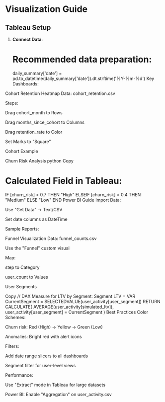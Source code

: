 # Visualization Guide

## Tableau Setup

1. **Connect Data**:
   # Recommended data preparation:
   daily_summary['date'] = pd.to_datetime(daily_summary['date']).dt.strftime('%Y-%m-%d')
Key Dashboards:

Cohort Retention Heatmap
Data: cohort_retention.csv

Steps:

Drag cohort_month to Rows

Drag months_since_cohort to Columns

Drag retention_rate to Color

Set Marks to "Square"

Cohort Example

Churn Risk Analysis
python
Copy
# Calculated Field in Tableau:
IF [churn_risk] > 0.7 THEN "High"
ELSEIF [churn_risk] > 0.4 THEN "Medium"
ELSE "Low" END
Power BI Guide
Import Data:

Use "Get Data" → Text/CSV

Set date columns as DateTime

Sample Reports:

Funnel Visualization
Data: funnel_counts.csv

Use the "Funnel" custom visual

Map:

step to Category

user_count to Values

User Segments

Copy
// DAX Measure for LTV by Segment:
Segment LTV = 
VAR CurrentSegment = SELECTEDVALUE(user_activity[user_segment])
RETURN
CALCULATE(
    AVERAGE(user_activity[simulated_ltv]),
    user_activity[user_segment] = CurrentSegment
)
Best Practices
Color Schemes:

Churn risk: Red (High) → Yellow → Green (Low)

Anomalies: Bright red with alert icons

Filters:

Add date range slicers to all dashboards

Segment filter for user-level views

Performance:

Use "Extract" mode in Tableau for large datasets

Power BI: Enable "Aggregation" on user_activity.csv
